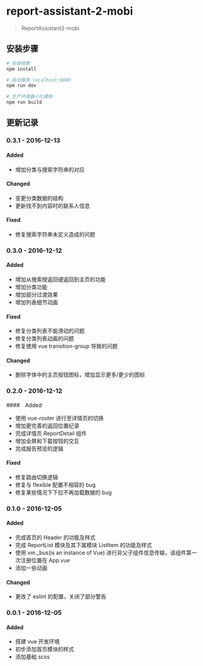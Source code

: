 # report-assistant-2-mobi

> ReportAssistant2-mobi

## 安装步骤

``` bash
# 安装依赖
npm install

# 启动服务 localhost:8080
npm run dev

# 生产环境最小化建构
npm run build
```

## 更新记录
### 0.3.1 - 2016-12-13
#### Added
- 增加分类与搜索字符串的对应

#### Changed
- 变更分类数据的结构
- 更新找不到内容时的联系人信息

#### Fixed
- 修复搜索字符串未定义造成的问题

### 0.3.0 - 2016-12-12
#### Added
- 增加从搜索按返回键返回到主页的功能
- 增加分类功能
- 增加部分过渡效果
- 增加列表细节动画

#### Fixed
- 修复分类列表不能滑动的问题
- 修复分类列表动画的问题
- 修复使用 vue transition-group 导致的问题

#### Changed
- 删除字体中的主页按钮图标，增加显示更多/更少的图标

### 0.2.0 - 2016-12-12
####　Added
- 使用 vue-router 进行至详情页的切换
- 增加更完善的返回位置纪录
- 完成详情页 ReportDetail 组件
- 增加全屏和下载按钮的交互
- 完成报告预览的逻辑

#### Fixed
- 修复路由切换逻辑
- 修复与 flexible 配置不相容的 bug
- 修复某些情况下下拉不再加载数据的 bug

### 0.1.0 - 2016-12-05
#### Added
- 完成首页的 Header 的功能及样式
- 完成 ReportList 模块及其下属模块 ListItem 的功能及样式
- 使用 vm._bus(is an instance of Vue) 进行非父子组件信息传输，该组件第一次注册位置在 App.vue
- 添加一些动画

#### Changed
- 更改了 eslint 的配置，关闭了部分警告

### 0.0.1 - 2016-12-05
#### Added
- 搭建 vue 开发环境
- 初步添加首页模块的样式
- 添加基础 scss
